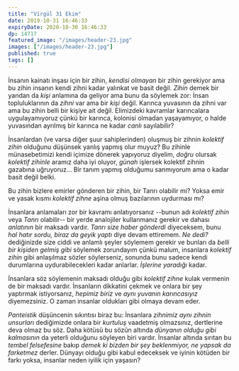 ```yaml
---
title: "Virgül 31 Ekim"
date: 2019-10-31 16:46:33
expiryDate: 2020-10-30 16:46:33
dp: 14717
featured_image: "/images/header-23.jpg"
images: ["/images/header-23.jpg"]
published: true
tags: []
---
```




İnsanın kainatı inşası için bir zihin, *kendisi olmayan* bir zihin gerekiyor ama
bu zihin insanın kendi zihni kadar yalınkat ve basit değil. *Zihin* demek bir
yandan da *kişi* anlamına da geliyor ama bunu da söylemek zor: İnsan
topluluklarının da *zihni* var ama bir *kişi* değil. Karınca yuvasının da zihni
var ama bu zihin belli bir kişiye ait değil. Elimizdeki kavramlar karıncalara
uygulayamıyoruz çünkü bir karınca, kolonisi olmadan yaşayamıyor, o halde
yuvasından ayrılmış bir karınca ne kadar *canlı* sayılabilir?

İnsanlardan (ve varsa diğer şuur sahiplerinden) oluşmuş bir zihnin *kolektif
zihin* olduğunu düşünsek yanlış yapmış olur muyuz? Bu zihinle münasebetimizi
kendi içimize dönerek yapıyoruz diyelim, *doğru* olursak *kolektif zihinle*
aramız daha iyi oluyor, *günah* işlersek kolektif zihnin gazabına uğruyoruz...
Bir tanım yapmış olduğumu sanmıyorum ama o kadar basit değil belki.

Bu zihin bizlere emirler gönderen bir zihin, bir Tanrı olabilir mi? Yoksa emir
ve yasak kısmı *kolektif zihne* aşina olmuş bazılarının uydurması mı?

İnsanlara anlamaları zor bir kavramı anlatıyorsanız --bunun adı *kolektif zihin*
veya *Tanrı* olabilir-- bir yerde analojiler kullanmanız gerekir ve dahası
*anlatının* bir maksadı vardır. *Tanrı size haber gönderdi* diyeceksem, bunu
*hal hatır sordu, biraz da geyik yaptı* diye devam ettiremem. *Ne dedi?*
dediğinizde size ciddi ve anlamlı şeyler söylemem gerekir ve bunları da *belli
bir kişiden gelmiş gibi* söylemek zorundayım çünkü malum, insanlara *kolektif
zihin* gibi anlaşılmaz sözler söylerseniz, sonunda bunu sadece kendi durumlarına
uydurabilecekleri kadar anlarlar. *İşlerine yaradığı* kadar. 

İnsanlara söz söylemenin maksadı olduğu gibi *kolektif zihne* kulak vermenin de
bir maksadı vardır. İnsanların dikkatini çekmek ve onlara bir şey yaptırmak
istiyorsanız, *hepimiz biriz* ve *aynı yuvanın karıncasıyız* diyemezsiniz. O
zaman insanlar oldukları gibi olmaya devam eder.

*Panteistik* düşüncenin sıkıntısı biraz bu: İnsanlara *zihnimiz aynı zihnin
unsurları* dediğimizde onlara bir *kurtuluş* vaadetmiş olmazsınız, dertlerine
deva olmaz bu söz. Daha kötüsü bu sözün altında *dünyanın olduğu gibi
kalmasının* da yeterli olduğunu söyleyen biri vardır. İnsanlar altında sırıtan
bu *tembel felsefesine* bakıp *demek ki bizden bir şey beklenmiyor, ne yapsak da
farketmez* derler. Dünyayı olduğu gibi kabul edeceksek ve iyinin kötüden bir
farkı yoksa, insanlar neden iyilik için yaşasın?



